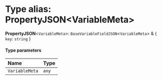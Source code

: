 # Type alias: PropertyJSON\<VariableMeta>

**PropertyJSON**<`VariableMeta`>: `BaseVariableFieldJSON`<`VariableMeta`> & { `key`: `string`  }

#### Type parameters

| Name | Type |
| :------ | :------ |
| `VariableMeta` | `any` |
